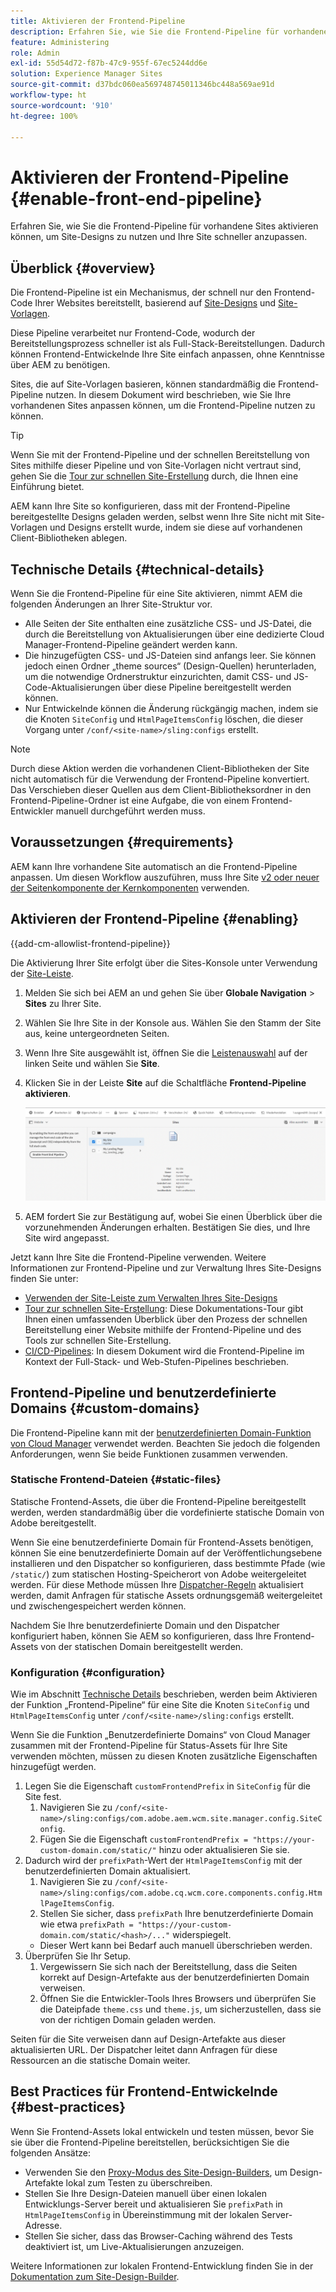 ```yaml
---
title: Aktivieren der Frontend-Pipeline
description: Erfahren Sie, wie Sie die Frontend-Pipeline für vorhandene Sites aktivieren können, um Site-Designs zu nutzen und Ihre Site schneller anzupassen.
feature: Administering
role: Admin
exl-id: 55d54d72-f87b-47c9-955f-67ec5244dd6e
solution: Experience Manager Sites
source-git-commit: d37bdc060ea569748745011346bc448a569ae91d
workflow-type: ht
source-wordcount: '910'
ht-degree: 100%

---
```


# Aktivieren der Frontend-Pipeline {#enable-front-end-pipeline}

Erfahren Sie, wie Sie die Frontend-Pipeline für vorhandene Sites aktivieren können, um Site-Designs zu nutzen und Ihre Site schneller anzupassen.

## Überblick {#overview}

Die Frontend-Pipeline ist ein Mechanismus, der schnell nur den Frontend-Code Ihrer Websites bereitstellt, basierend auf [Site-Designs](site-themes.md) und [Site-Vorlagen](site-templates.md).

Diese Pipeline verarbeitet nur Frontend-Code, wodurch der Bereitstellungsprozess schneller ist als Full-Stack-Bereitstellungen. Dadurch können Frontend-Entwickelnde Ihre Site einfach anpassen, ohne Kenntnisse über AEM zu benötigen.

Sites, die auf Site-Vorlagen basieren, können standardmäßig die Frontend-Pipeline nutzen. In diesem Dokument wird beschrieben, wie Sie Ihre vorhandenen Sites anpassen können, um die Frontend-Pipeline nutzen zu können.

>[!TIP]
>
>Wenn Sie mit der Frontend-Pipeline und der schnellen Bereitstellung von Sites mithilfe dieser Pipeline und von Site-Vorlagen nicht vertraut sind, gehen Sie die [Tour zur schnellen Site-Erstellung](/help/journey-sites/quick-site/overview.md) durch, die Ihnen eine Einführung bietet.

AEM kann Ihre Site so konfigurieren, dass mit der Frontend-Pipeline bereitgestellte Designs geladen werden, selbst wenn Ihre Site nicht mit Site-Vorlagen und Designs erstellt wurde, indem sie diese auf vorhandenen Client-Bibliotheken ablegen.

## Technische Details {#technical-details}

Wenn Sie die Frontend-Pipeline für eine Site aktivieren, nimmt AEM die folgenden Änderungen an Ihrer Site-Struktur vor.

* Alle Seiten der Site enthalten eine zusätzliche CSS- und JS-Datei, die durch die Bereitstellung von Aktualisierungen über eine dedizierte Cloud Manager-Frontend-Pipeline geändert werden kann.
* Die hinzugefügten CSS- und JS-Dateien sind anfangs leer. Sie können jedoch einen Ordner „theme sources“ (Design-Quellen) herunterladen, um die notwendige Ordnerstruktur einzurichten, damit CSS- und JS-Code-Aktualisierungen über diese Pipeline bereitgestellt werden können.
* Nur Entwickelnde können die Änderung rückgängig machen, indem sie die Knoten `SiteConfig` und `HtmlPageItemsConfig` löschen, die dieser Vorgang unter `/conf/<site-name>/sling:configs` erstellt.

>[!NOTE]
>
>Durch diese Aktion werden die vorhandenen Client-Bibliotheken der Site nicht automatisch für die Verwendung der Frontend-Pipeline konvertiert. Das Verschieben dieser Quellen aus dem Client-Bibliotheksordner in den Frontend-Pipeline-Ordner ist eine Aufgabe, die von einem Frontend-Entwickler manuell durchgeführt werden muss.

## Voraussetzungen {#requirements}

AEM kann Ihre vorhandene Site automatisch an die Frontend-Pipeline anpassen. Um diesen Workflow auszuführen, muss Ihre Site [v2 oder neuer der Seitenkomponente der Kernkomponenten](https://experienceleague.adobe.com/de/docs/experience-manager-core-components/using/wcm-components/page) verwenden.

## Aktivieren der Frontend-Pipeline {#enabling}

{{add-cm-allowlist-frontend-pipeline}}

Die Aktivierung Ihrer Site erfolgt über die Sites-Konsole unter Verwendung der [Site-Leiste](site-rail.md).

1. Melden Sie sich bei AEM an und gehen Sie über **Globale Navigation** > **Sites** zu Ihrer Site.
1. Wählen Sie Ihre Site in der Konsole aus. Wählen Sie den Stamm der Site aus, keine untergeordneten Seiten.
1. Wenn Ihre Site ausgewählt ist, öffnen Sie die [Leistenauswahl](/help/sites-cloud/authoring/basic-handling.md#rail-selector) auf der linken Seite und wählen Sie **Site**.
1. Klicken Sie in der Leiste **Site** auf die Schaltfläche **Frontend-Pipeline aktivieren**.

   ![Frontend-Pipeline aktivieren](/help/sites-cloud/administering/assets/enable-front-end-pipeline.png)

1. AEM fordert Sie zur Bestätigung auf, wobei Sie einen Überblick über die vorzunehmenden Änderungen erhalten. Bestätigen Sie dies, und Ihre Site wird angepasst.

Jetzt kann Ihre Site die Frontend-Pipeline verwenden. Weitere Informationen zur Frontend-Pipeline und zur Verwaltung Ihres Site-Designs finden Sie unter:

* [Verwenden der Site-Leiste zum Verwalten Ihres Site-Designs](site-rail.md)
* [Tour zur schnellen Site-Erstellung](/help/journey-sites/quick-site/overview.md): Diese Dokumentations-Tour gibt Ihnen einen umfassenden Überblick über den Prozess der schnellen Bereitstellung einer Website mithilfe der Frontend-Pipeline und des Tools zur schnellen Site-Erstellung.
* [CI/CD-Pipelines](/help/implementing/cloud-manager/configuring-pipelines/introduction-ci-cd-pipelines.md#front-end): In diesem Dokument wird die Frontend-Pipeline im Kontext der Full-Stack- und Web-Stufen-Pipelines beschrieben.

## Frontend-Pipeline und benutzerdefinierte Domains {#custom-domains}

Die Frontend-Pipeline kann mit der [benutzerdefinierten Domain-Funktion von Cloud Manager](/help/implementing/cloud-manager/custom-domain-names/introduction.md) verwendet werden. Beachten Sie jedoch die folgenden Anforderungen, wenn Sie beide Funktionen zusammen verwenden.

### Statische Frontend-Dateien {#static-files}

Statische Frontend-Assets, die über die Frontend-Pipeline bereitgestellt werden, werden standardmäßig über die vordefinierte statische Domain von Adobe bereitgestellt.

Wenn Sie eine benutzerdefinierte Domain für Frontend-Assets benötigen, können Sie eine benutzerdefinierte Domain auf der Veröffentlichungsebene installieren und den Dispatcher so konfigurieren, dass bestimmte Pfade (wie `/static/`) zum statischen Hosting-Speicherort von Adobe weitergeleitet werden. Für diese Methode müssen Ihre [Dispatcher-Regeln](https://experienceleague.adobe.com/de/docs/experience-manager-dispatcher/using/dispatcher) aktualisiert werden, damit Anfragen für statische Assets ordnungsgemäß weitergeleitet und zwischengespeichert werden können.

Nachdem Sie Ihre benutzerdefinierte Domain und den Dispatcher konfiguriert haben, können Sie AEM so konfigurieren, dass Ihre Frontend-Assets von der statischen Domain bereitgestellt werden.

### Konfiguration {#configuration}

Wie im Abschnitt [Technische Details](#technical-details) beschrieben, werden beim Aktivieren der Funktion „Frontend-Pipeline“ für eine Site die Knoten `SiteConfig` und `HtmlPageItemsConfig` unter `/conf/<site-name>/sling:configs` erstellt.

Wenn Sie die Funktion „Benutzerdefinierte Domains“ von Cloud Manager zusammen mit der Frontend-Pipeline für Status-Assets für Ihre Site verwenden möchten, müssen zu diesen Knoten zusätzliche Eigenschaften hinzugefügt werden.

1. Legen Sie die Eigenschaft `customFrontendPrefix` in `SiteConfig` für die Site fest. 
   1. Navigieren Sie zu `/conf/<site-name>/sling:configs/com.adobe.aem.wcm.site.manager.config.SiteConfig`.
   1. Fügen Sie die Eigenschaft `customFrontendPrefix = "https://your-custom-domain.com/static/"` hinzu oder aktualisieren Sie sie.
1. Dadurch wird der `prefixPath`-Wert der `HtmlPageItemsConfig` mit der benutzerdefinierten Domain aktualisiert.
   1. Navigieren Sie zu `/conf/<site-name>/sling:configs/com.adobe.cq.wcm.core.components.config.HtmlPageItemsConfig`.
   1. Stellen Sie sicher, dass `prefixPath` Ihre benutzerdefinierte Domain wie etwa `prefixPath = "https://your-custom-domain.com/static/<hash>/..."` widerspiegelt.
   * Dieser Wert kann bei Bedarf auch manuell überschrieben werden.
1. Überprüfen Sie Ihr Setup.
   1. Vergewissern Sie sich nach der Bereitstellung, dass die Seiten korrekt auf Design-Artefakte aus der benutzerdefinierten Domain verweisen.
   1. Öffnen Sie die Entwickler-Tools Ihres Browsers und überprüfen Sie die Dateipfade `theme.css` und `theme.js`, um sicherzustellen, dass sie von der richtigen Domain geladen werden.

Seiten für die Site verweisen dann auf Design-Artefakte aus dieser aktualisierten URL. Der Dispatcher leitet dann Anfragen für diese Ressourcen an die statische Domain weiter.

## Best Practices für Frontend-Entwickelnde {#best-practices}

Wenn Sie Frontend-Assets lokal entwickeln und testen müssen, bevor Sie sie über die Frontend-Pipeline bereitstellen, berücksichtigen Sie die folgenden Ansätze:

* Verwenden Sie den [Proxy-Modus des Site-Design-Builders](https://github.com/adobe/aem-site-theme-builder?tab=readme-ov-file#proxy), um Design-Artefakte lokal zum Testen zu überschreiben.
* Stellen Sie Ihre Design-Dateien manuell über einen lokalen Entwicklungs-Server bereit und aktualisieren Sie `prefixPath` in `HtmlPageItemsConfig` in Übereinstimmung mit der lokalen Server-Adresse.
* Stellen Sie sicher, dass das Browser-Caching während des Tests deaktiviert ist, um Live-Aktualisierungen anzuzeigen.

Weitere Informationen zur lokalen Frontend-Entwicklung finden Sie in der [Dokumentation zum Site-Design-Builder](https://github.com/adobe/aem-site-theme-builder).
